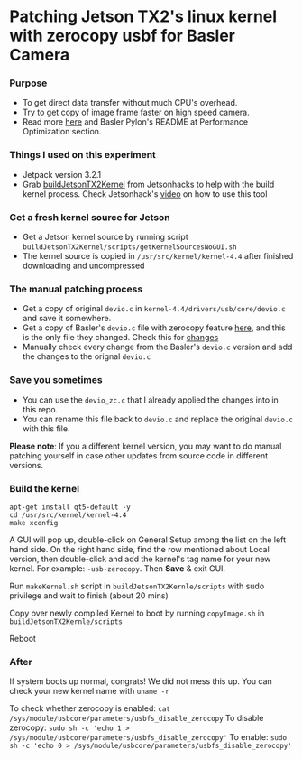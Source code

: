 # Patching Jetson TX2's linux kernel with zerocopy usbf for Basler Camera

### Purpose
- To get direct data transfer without much CPU's overhead. 
- Try to get copy of image frame faster on high speed camera.
- Read more [here](https://github.com/basler/linux-usb-zerocopy/wiki) and Basler Pylon's README at Performance Optimization section.

### Things I used on this experiment
- Jetpack version 3.2.1
- Grab [buildJetsonTX2Kernel](https://github.com/jetsonhacks/buildJetsonTX2Kernel) from Jetsonhacks to help with the build kernel process. Check Jetsonhack's [video](https://www.youtube.com/watch?v=80c5j0rSN_0) on how to use this tool

### Get a fresh kernel source for Jetson
- Get a Jetson kernel source by running script `buildJetsonTX2Kernel/scripts/getKernelSourcesNoGUI.sh`
- The kernel source is copied in `/usr/src/kernel/kernel-4.4` after finished downloading and uncompressed

### The manual patching process
- Get a copy of original `devio.c` in `kernel-4.4/drivers/usb/core/devio.c` and save it somewhere.
- Get a copy of Basler's `devio.c` file with zerocopy feature [here](https://github.com/basler/linux-usb-zerocopy/blob/linux-4.2.y-usb-zerocopy/drivers/usb/core/devio.c), and this is the only file they changed. Check this for [changes](https://github.com/basler/linux-usb-zerocopy/commit/4106b5b45d075d2d2d06c7ba6fa59e7999fdfd5d)
- Manually check every change from the Basler's `devio.c` version and add the changes to the orignal `devio.c`

### Save you sometimes
- You can use the `devio_zc.c` that I already applied the changes into in this repo.
- You can rename this file back to `devio.c` and replace the original `devio.c` with this file.

**Please note**: If you a different kernel version,  you may want to do manual patching yourself in case other updates from source code in different versions.

### Build the kernel
```
apt-get install qt5-default -y
cd /usr/src/kernel/kernel-4.4
make xconfig
```
A GUI will pop up, double-click on General Setup among the list on the left hand side. On the right hand side, find the row mentioned about Local version, then double-click and add the kernel's tag name for your new kernel. For example: `-usb-zerocopy`. Then **Save** & exit GUI.

Run `makeKernel.sh` script in `buildJetsonTX2Kernle/scripts` with sudo privilege and wait to finish (about 20 mins)

Copy over newly compiled Kernel to boot by running `copyImage.sh` in `buildJetsonTX2Kernle/scripts`

Reboot

### After
If system boots up normal, congrats! We did not mess this up. You can check your new kernel name with `uname -r`

To check whether zerocopy is enabled: `cat /sys/module/usbcore/parameters/usbfs_disable_zerocopy`
To disable zerocopy: `sudo sh -c 'echo 1 > /sys/module/usbcore/parameters/usbfs_disable_zerocopy'` 
To enable:  `sudo sh -c 'echo 0 > /sys/module/usbcore/parameters/usbfs_disable_zerocopy'`


